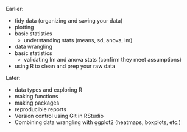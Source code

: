 
Earlier:

- tidy data (organizing and saving your data)
- plotting
- basic statistics
    - understanding stats (means, sd, anova, lm)
- data wrangling
- basic statistics
    - validating lm and anova stats (confirm they meet assumptions)
- using R to clean and prep your raw data

Later:

- data types and exploring R
- making functions
- making packages
- reproducible reports
- Version control using Git in RStudio
- Combining data wrangling with ggplot2 (heatmaps, boxplots, etc.)
